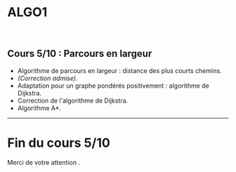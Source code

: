 <!--
$theme: default
$size: 4:3
page_number: true
footer: Cours 5/10 - ALGO1 - ENS de Rennes - Lilian Besson - 8 octobre 2019
-->

<link rel="stylesheet" type="text/css" href="../common/marp-naereen.css" />
<link rel="stylesheet" type="text/css" href="../common/marp-90percent-fontsize.css" />

# ALGO1
<br>

## Cours 5/10 : Parcours en largeur

- Algorithme de parcours en largeur : distance des plus courts chemins.
- *(Correction admise)*.
- Adaptation pour un graphe pondérés positivement : algorithme de Dijkstra.
- Correction de l'algorithme de Dijkstra.
- Algorithme A*.

---

# Fin du cours 5/10

<span class="fontify">Merci de votre attention .</span>
